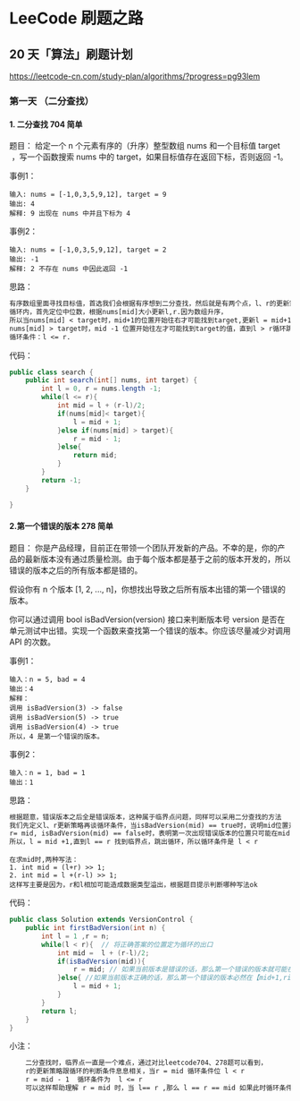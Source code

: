 # LeeCode 刷题之路
## 20 天「算法」刷题计划
https://leetcode-cn.com/study-plan/algorithms/?progress=pg93lem
### 第一天 （二分查找）
#### 1. 二分查找 704 简单

题目：
给定一个 n 个元素有序的（升序）整型数组 nums 和一个目标值 target  ，写一个函数搜索 nums 中的 target，如果目标值存在返回下标，否则返回 -1。

事例1：
```
输入: nums = [-1,0,3,5,9,12], target = 9
输出: 4
解释: 9 出现在 nums 中并且下标为 4
```
事例2：
```
输入: nums = [-1,0,3,5,9,12], target = 2
输出: -1
解释: 2 不存在 nums 中因此返回 -1
```
思路：
```txt
有序数组里面寻找目标值，首选我们会根据有序想到二分查找，然后就是有两个点，l、r的更新策略
循环内，首先定位中位数，根据nums[mid]大小更新l,r.因为数组升序，
所以当nums[mid] < target时，mid+1的位置开始往右才可能找到target,更新l = mid+1;
nums[mid] > target时，mid -1 位置开始往左才可能找到target的值，直到l > r循环跳出
循环条件：l <= r. 
```
代码：
```java
public class search {
    public int search(int[] nums, int target) {
        int l = 0, r = nums.length -1;
        while(l <= r){
            int mid = l + (r-l)/2;
            if(nums[mid]< target){
                l = mid + 1;
            }else if(nums[mid] > target){
                r = mid - 1;
            }else{
                return mid;
            }
        }
        return -1;
    }

}
```
#### 2.第一个错误的版本 278 简单

题目：
你是产品经理，目前正在带领一个团队开发新的产品。不幸的是，你的产品的最新版本没有通过质量检测。由于每个版本都是基于之前的版本开发的，所以错误的版本之后的所有版本都是错的。

假设你有 n 个版本 [1, 2, ..., n]，你想找出导致之后所有版本出错的第一个错误的版本。

你可以通过调用 bool isBadVersion(version) 接口来判断版本号 version 是否在单元测试中出错。实现一个函数来查找第一个错误的版本。你应该尽量减少对调用 API 的次数。

事例1：
```
输入：n = 5, bad = 4
输出：4
解释：
调用 isBadVersion(3) -> false 
调用 isBadVersion(5) -> true 
调用 isBadVersion(4) -> true
所以，4 是第一个错误的版本。
```
事例2：
```
输入：n = 1, bad = 1
输出：1
```
思路：
```txt
根据题意，错误版本之后全是错误版本，这种属于临界点问题，同样可以采用二分查找的方法
我们先定义l、r更新策略再谈循环条件，当isBadVersion(mid) == true时，说明mid位置开始往左都有可能出现第一次错误的版本
r= mid, isBadVersion(mid) == false时，表明第一次出现错误版本的位置只可能在mid + 1到r之间
所以，l = mid +1,直到l == r 找到临界点，跳出循环，所以循环条件是 l < r
```
```text
在求mid时,两种写法：
1. int mid = (l+r) >> 1;
2. int mid = l +(r-l) >> 1;
这样写主要是因为，r和l相加可能造成数据类型溢出，根据题目提示判断哪种写法ok
```
代码：
```java
public class Solution extends VersionControl {
    public int firstBadVersion(int n) {
        int l = 1 ,r = n;
        while(l < r){  // 将正确答案的位置定为循环的出口
            int mid =  l + (r-l)/2;
            if(isBadVersion(mid)){
                r = mid; // 如果当前版本是错误的话，那么第一个错误的版本就可能在【left,mid】
            }else{ //如果当前版本正确的话，那么第一个错误的版本必然在【mid+1,right]中
                l = mid + 1;
            }
        }
        return l;
    }
}
```
小注：
```txt
    二分查找时，临界点一直是一个难点，通过对比leetcode704、278题可以看到，
    r的更新策略跟循环的判断条件息息相关，当r = mid 循环条件位 l < r
    r = mid - 1  循环条件为  l <= r
    可以这样帮助理解 r = mid 时，当 l== r ,那么 l == r == mid 如果此时循环条件为l <= r ,那么就会一直死循环.
```
